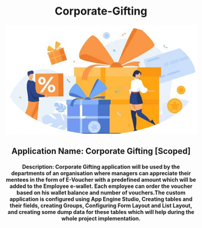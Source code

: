 <div align="center"> <h1>Corporate-Gifting </h1> </div>

<div align="center"> <img src="imageedit_3_6496006665.png"/>
</div> 
<div align="center"> <h2>Application Name: Corporate Gifting [Scoped] </h2> </div>

<div align="center"> <h4> Description: Corporate Gifting application will be used by the departments of an organisation where managers can appreciate their mentees in the form of E-Voucher with a predefined amount which will be added to the Employee e-wallet. Each employee can order the voucher based on his wallet balance and number of vouchers.The custom application is configured using App Engine Studio, Creating tables and their fields, creating Groups, Configuring Form Layout and List Layout, and creating some dump data for these tables which will help during the whole project implementation.</h4> </div>

<style>
      table { 
       width: 100%; 
       border-collapse: collapse;
      }
 th, 
 td {
  padding: 10px;
  border: 1px solid #000;
 }
 .right-align {
   text-align: right;
 }
 .center-align: center;
 }
 
</style>


